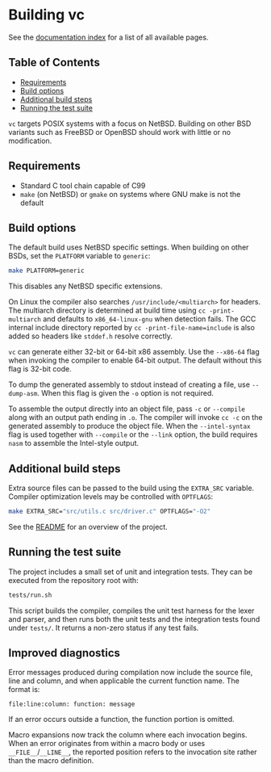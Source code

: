 # Building vc

See the [documentation index](README.md) for a list of all available pages.

## Table of Contents

- [Requirements](#requirements)
- [Build options](#build-options)
- [Additional build steps](#additional-build-steps)
- [Running the test suite](#running-the-test-suite)

`vc` targets POSIX systems with a focus on NetBSD. Building on other BSD
variants such as FreeBSD or OpenBSD should work with little or no
modification.

## Requirements

- Standard C tool chain capable of C99
- `make` (on NetBSD) or `gmake` on systems where GNU make is not the
  default

## Build options

The default build uses NetBSD specific settings. When building on other
BSDs, set the `PLATFORM` variable to `generic`:

```sh
make PLATFORM=generic
```

This disables any NetBSD specific extensions.

On Linux the compiler also searches `/usr/include/<multiarch>` for headers.
The multiarch directory is determined at build time using `cc -print-multiarch`
and defaults to `x86_64-linux-gnu` when detection fails. The GCC internal
include directory reported by `cc -print-file-name=include` is also added so
headers like `stddef.h` resolve correctly.

`vc` can generate either 32-bit or 64-bit x86 assembly. Use the
`--x86-64` flag when invoking the compiler to enable 64-bit output. The
default without this flag is 32-bit code.

To dump the generated assembly to stdout instead of creating a file, use
`--dump-asm`. When this flag is given the `-o` option is not required.

To assemble the output directly into an object file, pass `-c` or
`--compile` along with an output path ending in `.o`. The compiler will
invoke `cc -c` on the generated assembly to produce the object file.
When the `--intel-syntax` flag is used together with `--compile` or the
`--link` option, the build requires `nasm` to assemble the Intel-style
output.

## Additional build steps

Extra source files can be passed to the build using the `EXTRA_SRC`
variable. Compiler optimization levels may be controlled with
`OPTFLAGS`:

```sh
make EXTRA_SRC="src/utils.c src/driver.c" OPTFLAGS="-O2"
```

See the [README](../README.md) for an overview of the project.

## Running the test suite

The project includes a small set of unit and integration tests. They can be
executed from the repository root with:

```sh
tests/run.sh
```

This script builds the compiler, compiles the unit test harness for the lexer
and parser, and then runs both the unit tests and the integration tests found
under `tests/`. It returns a non-zero status if any test fails.

## Improved diagnostics

Error messages produced during compilation now include the source file,
line and column, and when applicable the current function name.  The
format is:

```
file:line:column: function: message
```

If an error occurs outside a function, the function portion is omitted.

Macro expansions now track the column where each invocation begins.  When
an error originates from within a macro body or uses `__FILE__`/`__LINE__`,
the reported position refers to the invocation site rather than the macro
definition.
